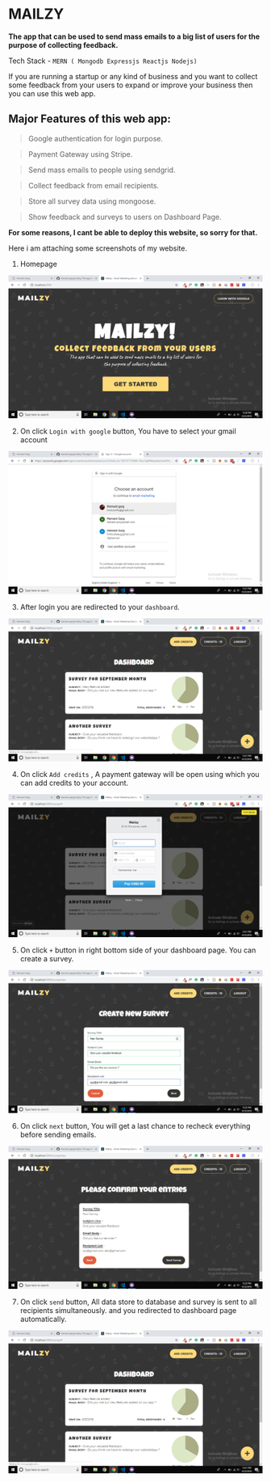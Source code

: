 # MAILZY

**The app that can be used to send mass emails to a big list of users for the purpose of collecting feedback.**

Tech Stack - `MERN ( Mongodb Expressjs Reactjs Nodejs)`

If you are running a startup or any kind of business and you want to collect some feedback from your users to expand or improve your business then you can use this web app.

## Major Features of this web app: 

 > Google authentication for login purpose.

 > Payment Gateway using Stripe.
 
 > Send mass emails to people using sendgrid.
 
 > Collect feedback from email recipients.
 
 > Store all survey data using mongoose.
 
 > Show feedback and surveys to users on Dashboard Page.

**For some reasons, I cant be able to deploy this website, so sorry for that.**

Here i am attaching some screenshots of my website. 

1) Homepage

<img src='./media/Screenshot (290).png'>



2) On click `Login with google` button, You have to select your gmail account

<img src='./media/Screenshot (291).png'>



3) After login you are redirected to your `dashboard`.

<img src='./media/Screenshot (292).png'>

4) On click `Add credits` , A payment gateway will be open using which you can add credits to your account.

<img src='./media/Screenshot (293).png'>


5) On click `+` button in right bottom side of your dashboard page. You can create a survey.

<img src='./media/Screenshot (295).png'>


6) On click `next` button, You will get a last chance to recheck everything before sending emails.

<img src='./media/Screenshot (296).png'>

7) On click `send` button, All data store to database and survey is sent to all recipients simultaneously. and you redirected to dashboard page automatically.

<img src='./media/Screenshot (292).png'>
